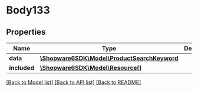# Body133

## Properties
Name | Type | Description | Notes
------------ | ------------- | ------------- | -------------
**data** | [**\Shopware6SDK\Model\ProductSearchKeyword**](ProductSearchKeyword.md) |  | [optional] 
**included** | [**\Shopware6SDK\Model\Resource[]**](Resource.md) |  | [optional] 

[[Back to Model list]](../../README.md#documentation-for-models) [[Back to API list]](../../README.md#documentation-for-api-endpoints) [[Back to README]](../../README.md)

